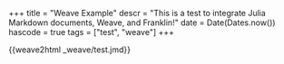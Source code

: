 +++
title = "Weave Example"
descr = "This is a test to integrate Julia Markdown documents, Weave, and Franklin!"
date = Date(Dates.now())
hascode = true
tags = ["test", "weave"]
+++

{{weave2html _weave/test.jmd}}
